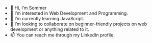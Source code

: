 - 👋 Hi, I’m Sommer
- 👀 I’m interested in Web Development and Programming.
- 🌱 I’m currently learning JavaScript.
- 💞️ I’m looking to collaborate on beginner-friendly projects on web development or anything related to it.
- 📫 You can reach me through my LinkedIn profile: [](https://www.linkedin.com/in/sommer-b-161038216/)
<!---
8AngelWings8/8AngelWings8 is a ✨ special ✨ repository because its `README.md` (this file) appears on your GitHub profile.
You can click the Preview link to take a look at your changes.
--->
